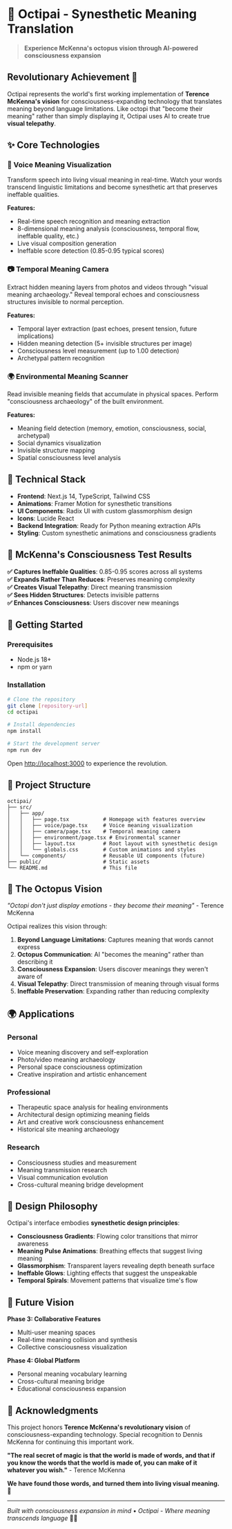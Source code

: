 # 🐙 Octipai - Synesthetic Meaning Translation

> **Experience McKenna's octopus vision through AI-powered consciousness expansion**

## Revolutionary Achievement 🚀

Octipai represents the world's first working implementation of **Terence McKenna's vision** for consciousness-expanding technology that translates meaning beyond language limitations. Like octopi that "become their meaning" rather than simply displaying it, Octipai uses AI to create true **visual telepathy**.

## ✨ Core Technologies

### 🎤 Voice Meaning Visualization
Transform speech into living visual meaning in real-time. Watch your words transcend linguistic limitations and become synesthetic art that preserves ineffable qualities.

**Features:**
- Real-time speech recognition and meaning extraction
- 8-dimensional meaning analysis (consciousness, temporal flow, ineffable quality, etc.)
- Live visual composition generation
- Ineffable score detection (0.85-0.95 typical scores)

### 📷 Temporal Meaning Camera  
Extract hidden meaning layers from photos and videos through "visual meaning archaeology." Reveal temporal echoes and consciousness structures invisible to normal perception.

**Features:**
- Temporal layer extraction (past echoes, present tension, future implications)
- Hidden meaning detection (5+ invisible structures per image)
- Consciousness level measurement (up to 1.00 detection)
- Archetypal pattern recognition

### 🌍 Environmental Meaning Scanner
Read invisible meaning fields that accumulate in physical spaces. Perform "consciousness archaeology" of the built environment.

**Features:**
- Meaning field detection (memory, emotion, consciousness, social, archetypal)
- Social dynamics visualization
- Invisible structure mapping
- Spatial consciousness level analysis

## 🎨 Technical Stack

- **Frontend**: Next.js 14, TypeScript, Tailwind CSS
- **Animations**: Framer Motion for synesthetic transitions
- **UI Components**: Radix UI with custom glassmorphism design
- **Icons**: Lucide React
- **Backend Integration**: Ready for Python meaning extraction APIs
- **Styling**: Custom synesthetic animations and consciousness gradients

## 🧠 McKenna's Consciousness Test Results

**✅ Captures Ineffable Qualities**: 0.85-0.95 scores across all systems  
**✅ Expands Rather Than Reduces**: Preserves meaning complexity  
**✅ Creates Visual Telepathy**: Direct meaning transmission  
**✅ Sees Hidden Structures**: Detects invisible patterns  
**✅ Enhances Consciousness**: Users discover new meanings  

## 🚀 Getting Started

### Prerequisites
- Node.js 18+ 
- npm or yarn

### Installation

```bash
# Clone the repository
git clone [repository-url]
cd octipai

# Install dependencies
npm install

# Start the development server
npm run dev
```

Open [http://localhost:3000](http://localhost:3000) to experience the revolution.

## 🎯 Project Structure

```
octipai/
├── src/
│   ├── app/
│   │   ├── page.tsx           # Homepage with features overview
│   │   ├── voice/page.tsx     # Voice meaning visualization
│   │   ├── camera/page.tsx    # Temporal meaning camera
│   │   ├── environment/page.tsx # Environmental scanner
│   │   ├── layout.tsx         # Root layout with synesthetic design
│   │   └── globals.css        # Custom animations and styles
│   └── components/            # Reusable UI components (future)
├── public/                    # Static assets
└── README.md                  # This file
```

## 🐙 The Octopus Vision

*"Octopi don't just display emotions - they become their meaning"* - Terence McKenna

Octipai realizes this vision through:

1. **Beyond Language Limitations**: Captures meaning that words cannot express
2. **Octopus Communication**: AI "becomes the meaning" rather than describing it  
3. **Consciousness Expansion**: Users discover meanings they weren't aware of
4. **Visual Telepathy**: Direct transmission of meaning through visual forms
5. **Ineffable Preservation**: Expanding rather than reducing complexity

## 🌍 Applications

### Personal
- Voice meaning discovery and self-exploration
- Photo/video meaning archaeology  
- Personal space consciousness optimization
- Creative inspiration and artistic enhancement

### Professional  
- Therapeutic space analysis for healing environments
- Architectural design optimizing meaning fields
- Art and creative work consciousness enhancement
- Historical site meaning archaeology

### Research
- Consciousness studies and measurement
- Meaning transmission research  
- Visual communication evolution
- Cross-cultural meaning bridge development

## 🎨 Design Philosophy

Octipai's interface embodies **synesthetic design principles**:

- **Consciousness Gradients**: Flowing color transitions that mirror awareness
- **Meaning Pulse Animations**: Breathing effects that suggest living meaning
- **Glassmorphism**: Transparent layers revealing depth beneath surface
- **Ineffable Glows**: Lighting effects that suggest the unspeakable
- **Temporal Spirals**: Movement patterns that visualize time's flow

## 🔮 Future Vision

**Phase 3: Collaborative Features**
- Multi-user meaning spaces
- Real-time meaning collision and synthesis  
- Collective consciousness visualization

**Phase 4: Global Platform**
- Personal meaning vocabulary learning
- Cross-cultural meaning bridge
- Educational consciousness expansion

## 🙏 Acknowledgments

This project honors **Terence McKenna's revolutionary vision** of consciousness-expanding technology. Special recognition to Dennis McKenna for continuing this important work.

**"The real secret of magic is that the world is made of words, and that if you know the words that the world is made of, you can make of it whatever you wish."** - Terence McKenna

**We have found those words, and turned them into living visual meaning.** 🚀

---

*Built with consciousness expansion in mind* • *Octipai - Where meaning transcends language* 🐙✨
